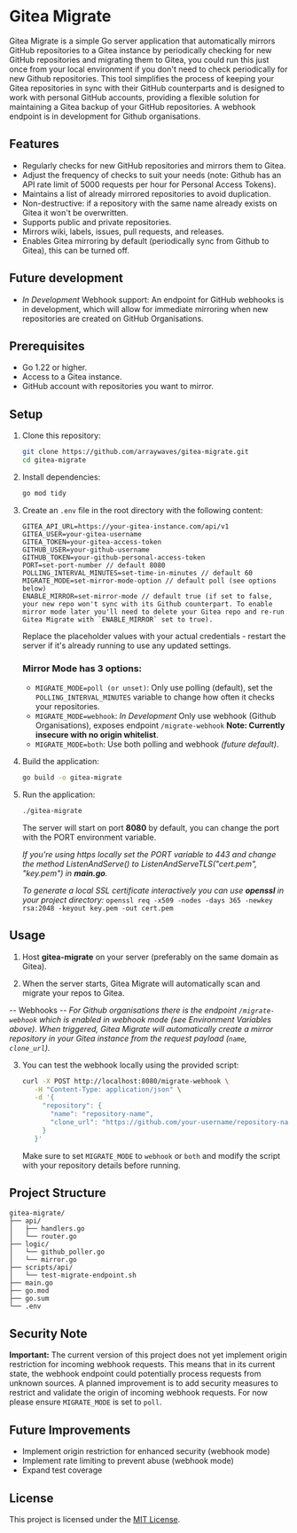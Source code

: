# Gitea Migrate

Gitea Migrate is a simple Go server application that automatically mirrors GitHub repositories to a Gitea instance by periodically checking for new GitHub repositories and migrating them to Gitea, you could run this just once from your local environment if you don't need to check periodically for new Github repositories. This tool simplifies the process of keeping your Gitea repositories in sync with their GitHub counterparts and is designed to work with personal GitHub accounts, providing a flexible solution for maintaining a Gitea backup of your GitHub repositories. A webhook endpoint is in development for Github organisations.

## Features

- Regularly checks for new GitHub repositories and mirrors them to Gitea.
- Adjust the frequency of checks to suit your needs (note: Github has an API rate limit of 5000 requests per hour for Personal Access Tokens).
- Maintains a list of already mirrored repositories to avoid duplication.
- Non-destructive: if a repository with the same name already exists on Gitea it won't be overwritten.
- Supports public and private repositories.
- Mirrors wiki, labels, issues, pull requests, and releases.
- Enables Gitea mirroring by default (periodically sync from Github to Gitea), this can be turned off.

## Future development

- *In Development* Webhook support: An endpoint for GitHub webhooks is in development, which will allow for immediate mirroring when new repositories are created on GitHub Organisations.

## Prerequisites

- Go 1.22 or higher.
- Access to a Gitea instance.
- GitHub account with repositories you want to mirror.

## Setup

1. Clone this repository:
   ```bash
   git clone https://github.com/arraywaves/gitea-migrate.git
   cd gitea-migrate
   ```

2. Install dependencies:
   ```bash
   go mod tidy
   ```

3. Create an `.env` file in the root directory with the following content:
   ```env
   GITEA_API_URL=https://your-gitea-instance.com/api/v1
   GITEA_USER=your-gitea-username
   GITEA_TOKEN=your-gitea-access-token
   GITHUB_USER=your-github-username
   GITHUB_TOKEN=your-github-personal-access-token
   PORT=set-port-number // default 8080
   POLLING_INTERVAL_MINUTES=set-time-in-minutes // default 60
   MIGRATE_MODE=set-mirror-mode-option // default poll (see options below)
   ENABLE_MIRROR=set-mirror-mode // default true (if set to false, your new repo won't sync with its Github counterpart. To enable mirror mode later you'll need to delete your Gitea repo and re-run Gitea Migrate with `ENABLE_MIRROR` set to true).
   ```

   Replace the placeholder values with your actual credentials - restart the server if it's already running to use any updated settings.

   ### **Mirror Mode** has 3 options:

   - `MIGRATE_MODE=poll (or unset)`: Only use polling (default), set the `POLLING_INTERVAL_MINUTES` variable to change how often it checks your repositories.
   - `MIGRATE_MODE=webhook`: *In Development* Only use webhook (Github Organisations), exposes endpoint `/migrate-webhook` **Note: Currently insecure with no origin whitelist**.
   - `MIGRATE_MODE=both`: Use both polling and webhook *(future default)*.

4. Build the application:
   ```bash
   go build -o gitea-migrate
   ```

5. Run the application:
   ```bash
   ./gitea-migrate
   ```

   The server will start on port **8080** by default, you can change the port with the PORT environment variable.

   *If you're using https locally set the PORT variable to 443 and change the method ListenAndServe() to ListenAndServeTLS("cert.pem", "key.pem") in **main.go**.*

   *To generate a local SSL certificate interactively you can use **openssl** in your project directory:*
   `openssl req -x509 -nodes -days 365 -newkey rsa:2048 -keyout key.pem -out cert.pem`

## Usage

1. Host **gitea-migrate** on your server (preferably on the same domain as Gitea).

2. When the server starts, Gitea Migrate will automatically scan and migrate your repos to Gitea.

-- Webhooks --
*For Github organisations there is the endpoint `/migrate-webhook` which is enabled in webhook mode (see Environment Variables above). When triggered, Gitea Migrate will automatically create a mirror repository in your Gitea instance from the request payload (`name`, `clone_url`).*

3. You can test the webhook locally using the provided script:
   ```bash
   curl -X POST http://localhost:8080/migrate-webhook \
      -H "Content-Type: application/json" \
      -d '{
        "repository": {
          "name": "repository-name",
          "clone_url": "https://github.com/your-username/repository-name.git"
        }
      }'
   ```

   Make sure to set `MIGRATE_MODE` to `webhook` or `both` and modify the script with your repository details before running.

## Project Structure

```
gitea-migrate/
├── api/
│   ├── handlers.go
│   └── router.go
├── logic/
│   └── github_poller.go
│   └── mirror.go
├── scripts/api/
│   └── test-migrate-endpoint.sh
├── main.go
├── go.mod
├── go.sum
└── .env
```

## Security Note

**Important:** The current version of this project does not yet implement origin restriction for incoming webhook requests. This means that in its current state, the webhook endpoint could potentially process requests from unknown sources. A planned improvement is to add security measures to restrict and validate the origin of incoming webhook requests. For now please ensure `MIGRATE_MODE` is set to `poll`.

## Future Improvements

- Implement origin restriction for enhanced security (webhook mode)
- Implement rate limiting to prevent abuse (webhook mode)
- Expand test coverage

## License

This project is licensed under the [MIT License](gitea-migrate?tab=MIT-1-ov-file).
